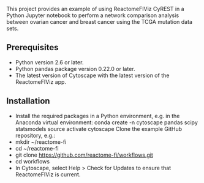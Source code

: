 This project provides an example of using ReactomeFIViz CyREST in a Python Jupyter notebook to perform a network comparison analysis between ovarian cancer and breast cancer using the TCGA mutation data sets.

## Prerequisites
* Python version 2.6 or later.
* Python pandas package version 0.22.0 or later.
* The latest version of Cytoscape with the latest version of the ReactomeFIViz app.

## Installation
* Install the required packages in a Python environment, e.g. in the Anaconda virtual environment:
    conda create -n cytoscape pandas scipy statsmodels
    source activate cytoscape
    Clone the example GitHub repository, e.g.:
* mkdir ~/reactome-fi
* cd ~/reactome-fi
* git clone https://github.com/reactome-fi/workflows.git
* cd workflows
* In Cytoscape, select Help > Check for Updates to ensure that ReactomeFIViz is current.
